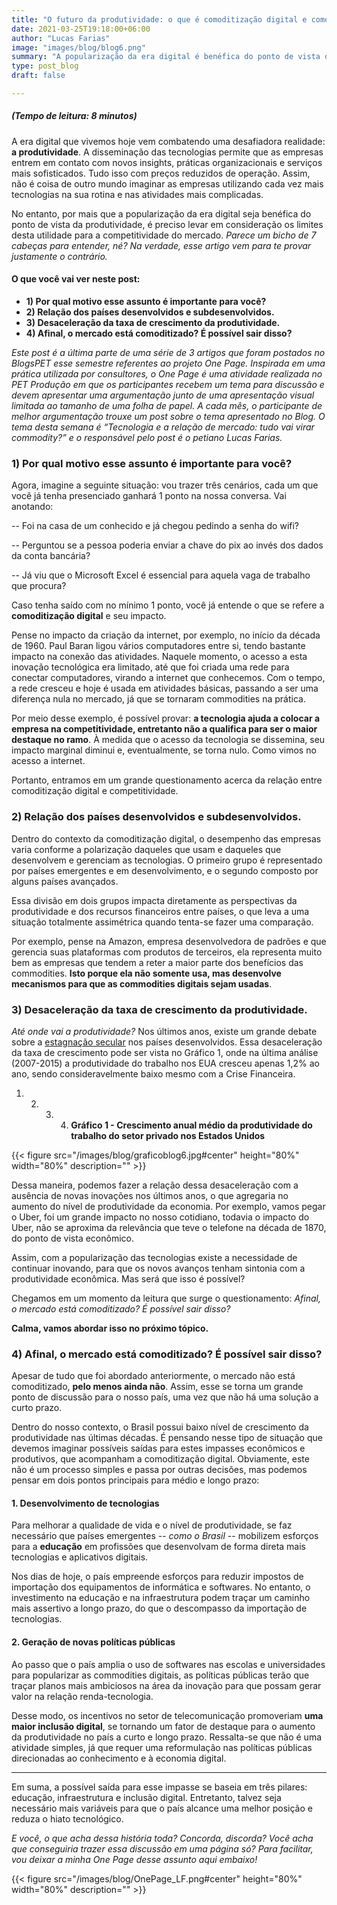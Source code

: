 ```yaml
---
title: "O futuro da produtividade: o que é comoditização digital e como ela se relaciona com o mercado competitivo - BlogsPET #06 (Especial OnePage)"
date: 2021-03-25T19:18:00+06:00
author: "Lucas Farias"
image: "images/blog/blog6.png"
summary: "A popularização da era digital é benéfica do ponto de vista da produtividade, entretanto a disseminação dessas tecnologias acarreta na formação dos commodities digitais, sendo preciso avaliar os limites desta utilidade para a competitividade do mercado. Parece um bicho de 7 cabeças para entender, né? Na verdade, esse artigo vem para te provar justamente o contrário."
type: post_blog
draft: false

---
```

##### (Tempo de leitura: 8 minutos)

A era digital que vivemos hoje vem combatendo uma desafiadora realidade: **a produtividade**. A disseminação das tecnologias permite que as empresas entrem em contato com novos insights, práticas organizacionais e serviços mais sofisticados. Tudo isso com preços reduzidos de operação. Assim, não é coisa de outro mundo imaginar as empresas utilizando cada vez mais tecnologias na sua rotina e nas atividades mais complicadas.

No entanto, por mais que a popularização da era digital seja benéfica do ponto de vista da produtividade, é preciso levar em consideração os limites desta utilidade para a competitividade do mercado. *Parece um bicho de 7 cabeças para entender, né? Na verdade, esse artigo vem para te provar justamente o contrário.*

#### O que você vai ver neste post:
- **1) Por qual motivo esse assunto é importante para você?**
- **2) Relação dos países desenvolvidos e subdesenvolvidos.**
- **3) Desaceleração da taxa de crescimento da produtividade.**
- **4) Afinal, o mercado está comoditizado? É possível sair disso?**

*Este post é a última parte de uma série de 3 artigos que foram postados no BlogsPET esse semestre referentes ao projeto One Page. Inspirada em uma prática utilizada por consultores, o One Page é uma atividade realizada no PET Produção em que os participantes recebem um tema para discussão e devem apresentar uma argumentação junto de uma apresentação visual limitada ao tamanho de uma folha de papel. A cada mês, o participante de melhor argumentação trouxe um post sobre o tema apresentado no Blog. O tema desta semana é “Tecnologia e a relação de mercado: 
tudo vai virar commodity?” e o responsável pelo post é o petiano Lucas Farias.*

### 1) Por qual motivo esse assunto é importante para você? 
Agora, imagine a seguinte situação: vou trazer três cenários, cada um que você já tenha presenciado ganhará 1 ponto na nossa conversa. Vai anotando:

-- Foi na casa de um conhecido e já chegou pedindo a senha do wifi?

-- Perguntou se a pessoa poderia enviar a chave do pix ao invés dos dados da conta bancária?
 
-- Já viu que o Microsoft Excel é essencial para aquela vaga de trabalho que procura?

Caso tenha saído com no mínimo 1 ponto, você já entende o que se refere a **comoditização digital** e seu impacto.

Pense no impacto da criação da internet, por exemplo, no início da década de 1960. Paul Baran ligou vários computadores entre si, tendo bastante impacto na conexão das atividades. Naquele momento, o acesso a esta inovação tecnológica era limitado, até que foi criada uma rede para conectar computadores, virando a internet que conhecemos. Com o tempo, a rede cresceu e hoje é usada em atividades básicas, passando a ser uma diferença nula no mercado, já que se tornaram commodities na prática.

Por meio desse exemplo, é possível provar: **a tecnologia ajuda a colocar a empresa na competitividade, entretanto não a qualifica para ser o maior destaque no ramo**. À medida que o acesso da tecnologia se dissemina, seu impacto marginal diminui e, eventualmente, se torna nulo. Como vimos no acesso a internet.

Portanto, entramos em um grande questionamento acerca da relação entre comoditização digital e competitividade.


### 2) Relação dos países desenvolvidos e subdesenvolvidos.
Dentro do contexto da comoditização digital, o desempenho das empresas varia conforme a polarização daqueles que usam e daqueles que desenvolvem e gerenciam as tecnologias. O primeiro grupo é representado por países emergentes e em desenvolvimento, e o segundo composto por alguns países avançados.

Essa divisão em dois grupos impacta diretamente as perspectivas da produtividade e dos recursos financeiros entre países, o que leva a uma situação totalmente assimétrica quando tenta-se fazer uma comparação.

Por exemplo, pense na Amazon, empresa desenvolvedora de padrões e que gerencia suas plataformas com produtos de terceiros, ela representa muito bem as empresas que tendem a reter a maior parte dos benefícios das commodities. **Isto porque ela não somente usa, mas desenvolve mecanismos para que as commodities digitais sejam usadas**.


### 3) Desaceleração da taxa de crescimento da produtividade.
*Até onde vai a produtividade?* Nos últimos anos, existe um grande debate sobre a [estagnação secular](https://voxeu.org/content/secular-stagnation-facts-causes-and-cures) nos países desenvolvidos. Essa desaceleração da taxa de crescimento pode ser vista no Gráfico 1, onde na última análise (2007-2015) a produtividade do trabalho nos EUA cresceu apenas 1,2% ao ano, sendo consideravelmente baixo mesmo com a Crise Financeira.

1. 2. 3. 4. **Gráfico 1 - Crescimento anual médio da produtividade do trabalho do setor privado nos Estados Unidos**

{{< figure src="/images/blog/graficoblog6.jpg#center" height="80%" width="80%" description="" >}} 

Dessa maneira, podemos fazer a relação dessa desaceleração com a ausência de novas inovações nos últimos anos, o que agregaria no aumento do nível de produtividade da economia. Por exemplo, vamos pegar o Uber, foi um grande impacto no nosso cotidiano, todavia o impacto do Uber, não se aproxima da relevância que teve o telefone na década de 1870, do ponto de vista econômico.

Assim, com a popularização das tecnologias existe a necessidade de continuar inovando, para que os novos avanços tenham sintonia com a produtividade econômica. Mas será que isso é possível?

Chegamos em um momento da leitura que surge o questionamento: *Afinal, o mercado está comoditizado? É possível sair disso?*

**Calma, vamos abordar isso no próximo tópico.**

### 4) Afinal, o mercado está comoditizado? É possível sair disso?

Apesar de tudo que foi abordado anteriormente, o mercado não está comoditizado, **pelo menos ainda não**. Assim, esse se torna um grande ponto de discussão para o nosso país, uma vez que não há uma solução a curto prazo.

Dentro do nosso contexto, o Brasil possui baixo nível de crescimento da produtividade nas últimas décadas. É pensando nesse tipo de situação que devemos imaginar possíveis saídas para estes impasses econômicos e produtivos, que acompanham a comoditização digital. Obviamente, este não é um processo simples e passa por outras decisões, mas podemos pensar em dois pontos principais para médio e longo prazo:

#### 1. Desenvolvimento de tecnologias
Para melhorar a qualidade de vida e o nível de produtividade, se faz necessário que países emergentes -- *como o Brasil* -- mobilizem esforços para a **educação** em profissões que desenvolvam de forma direta mais tecnologias e aplicativos digitais.

Nos dias de hoje, o país empreende esforços para reduzir impostos de importação dos equipamentos de informática e softwares. No entanto, o investimento na educação e na infraestrutura podem traçar um caminho mais assertivo a longo prazo, do que o descompasso da importação de tecnologias.

#### 2. Geração de novas políticas públicas
Ao passo que o país amplia o uso de softwares nas escolas e universidades para popularizar as commodities digitais, as políticas públicas terão que traçar planos mais ambiciosos na área da inovação para que possam gerar valor na relação renda-tecnologia.

Desse modo, os incentivos no setor de telecomunicação promoveriam **uma maior inclusão digital**, se tornando um fator de destaque para o aumento da produtividade no país a curto e longo prazo. Ressalta-se que não é uma atividade simples, já que requer uma reformulação nas políticas públicas direcionadas ao conhecimento e à economia digital. 

---

Em suma, a possível saída para esse impasse se baseia em três pilares: educação, infraestrutura e inclusão digital. Entretanto, talvez seja necessário mais variáveis para que o país alcance uma melhor posição e reduza o hiato tecnológico.

*E você, o que acha dessa história toda? Concorda, discorda? Você acha que conseguiria trazer essa discussão em uma página só? Para facilitar, vou deixar a minha One Page desse assunto aqui embaixo!* 

{{< figure src="/images/blog/OnePage_LF.png#center" height="80%" width="80%" description="" >}}


